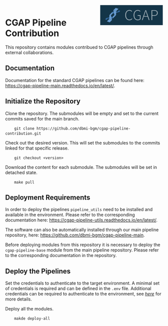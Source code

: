 <img src="https://github.com/dbmi-bgm/cgap-pipeline/blob/master/docs/images/cgap_logo.png" width="200" align="right">

# CGAP Pipeline Contribution

This repository contains modules contribued to CGAP pipelines through external collaborations.

## Documentation

Documentation for the standard CGAP pipelines can be found here:
https://cgap-pipeline-main.readthedocs.io/en/latest/.

## Initialize the Repository

Clone the repository.
The submodules will be empty and set to the current commits saved for the main branch.

        git clone https://github.com/dbmi-bgm/cgap-pipeline-contribution.git

Check out the desired version.
This will set the submodules to the commits linked for that specific release.

        git checkout <version>

Download the content for each submodule.
The submodules will be set in detached state.

        make pull

## Deployment Requirements

In order to deploy the pipelines `pipeline_utils` need to be installed and available in the environment.
Please refer to the corresponding documentation here: https://cgap-pipeline-utils.readthedocs.io/en/latest/.

The software can also be automatically installed through our main pipeline repository, here: https://github.com/dbmi-bgm/cgap-pipeline-main.

Before deploying modules from this repository it is necessary to deploy the `cgap-pipeline-base` module from the main pipeline repository.
Please refer to the corresponding documentation in the repository.

## Deploy the Pipelines

Set the credentials to authenticate to the target environment. A minimal set of credentials is required and can be defined in the `.env` file. Additional credentials can be required to authenticate to the environment, see [*here*](https://cgap-pipeline-utils.readthedocs.io/en/latest/deploy_pipeline.html#set-up-credentials-and-environmental-variables) for more details.

Deploy all the modules.

        makde deploy-all
